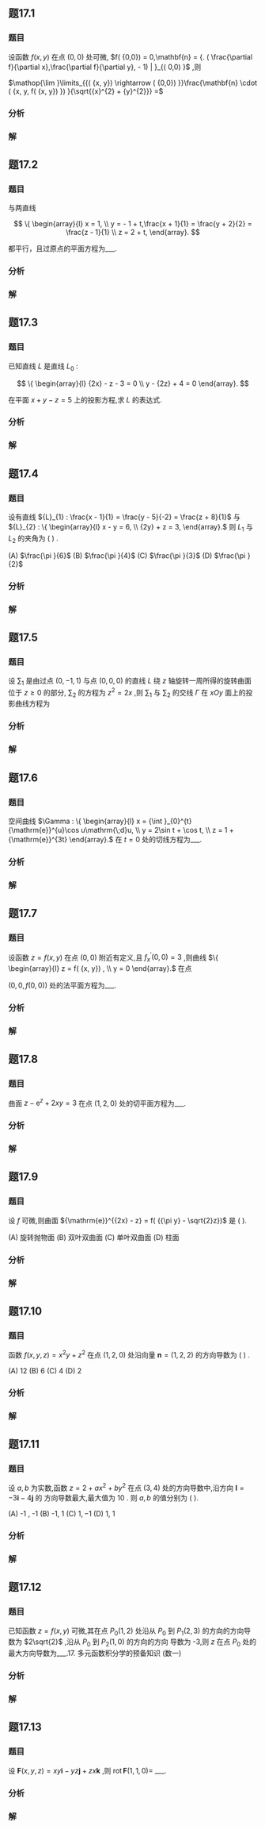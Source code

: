 

## 题17.1
### 题目
设函数 $f( {x, y})$ 在点 $( {0,0})$ 处可微, $f( {0,0})  = 0,\mathbf{n} = {. ( \frac{\partial f}{\partial x},\frac{\partial f}{\partial y}, - 1) | }_{( 0,0) }$ ,则

$\mathop{\lim }\limits_{{( {x, y})  \rightarrow  ( {0,0}) }}\frac{\mathbf{n} \cdot  ( {x, y, f( {x, y}) }) }{\sqrt{{x}^{2} + {y}^{2}}} =$
### 分析

### 解

## 题17.2
### 题目
与两直线

$$
\{  \begin{array}{l} x = 1, \\  y =  - 1 + t,\frac{x + 1}{1} = \frac{y + 2}{2} = \frac{z - 1}{1} \\  z = 2 + t, \end{array}.
$$

都平行，且过原点的平面方程为___.
### 分析

### 解

## 题17.3
### 题目
已知直线 $L$ 是直线 ${L}_{0}$ :

$$
\{  \begin{array}{l} {2x} - z - 3 = 0 \\  y - {2z} + 4 = 0 \end{array}.
$$

在平面 $x + y - z = 5$ 上的投影方程,求 $L$ 的表达式.
### 分析

### 解

## 题17.4
### 题目
设有直线 ${L}_{1} : \frac{x - 1}{1} = \frac{y - 5}{-2} = \frac{z + 8}{1}$ 与 ${L}_{2} : \{  \begin{array}{l} x - y = 6, \\  {2y} + z = 3, \end{array}.$ 则 ${L}_{1}$ 与 ${L}_{2}$ 的夹角为 ( ) .

(A) $\frac{\pi }{6}$ (B) $\frac{\pi }{4}$ (C) $\frac{\pi }{3}$ (D) $\frac{\pi }{2}$
### 分析

### 解

## 题17.5
### 题目
设 ${\sum }_{1}$ 是由过点 $( {0, - 1,1})$ 与点 $( {0,0,0})$ 的直线 $L$ 绕 $z$ 轴旋转一周所得的旋转曲面位于  $z \geq  0$ 的部分, ${\sum }_{2}$ 的方程为 ${z}^{2} = {2x}$ ,则 ${\sum }_{1}$ 与 ${\sum }_{2}$ 的交线 $\Gamma$ 在 ${xOy}$ 面上的投影曲线方程为
### 分析

### 解

## 题17.6
### 题目
空间曲线 $\Gamma  : \{  \begin{array}{l} x = {\int }_{0}^{t}{\mathrm{e}}^{u}\cos u\mathrm{\;d}u, \\  y = 2\sin t + \cos t, \\  z = 1 + {\mathrm{e}}^{3t} \end{array}.$ 在 $t = 0$ 处的切线方程为___.
### 分析

### 解

## 题17.7
### 题目
设函数 $z = f( {x, y})$ 在点 $( {0,0})$ 附近有定义,且 ${f}_{x}^{\prime }( {0,0})  = 3$ ,则曲线 $\{  \begin{array}{l} z = f( {x, y}) , \\  y = 0 \end{array}.$ 在点

$( {0,0, f( {0,0}) })$ 处的法平面方程为___.
### 分析

### 解

## 题17.8
### 题目
曲面 $z - {\mathrm{e}}^{z} + {2xy} = 3$ 在点 $( {1,2,0})$ 处的切平面方程为___.
### 分析

### 解

## 题17.9
### 题目
设 $f$ 可微,则曲面 ${\mathrm{e}}^{{2x} - z} = f( {{\pi y} - \sqrt{2}z})$ 是 ( ).

(A) 旋转抛物面 (B) 双叶双曲面 (C) 单叶双曲面 (D) 柱面
### 分析

### 解

## 题17.10
### 题目
函数 $f( {x, y, z})  = {x}^{2}y + {z}^{2}$ 在点 $( {1,2,0})$ 处沿向量 $\mathbf{n} = ( {1,2,2})$ 的方向导数为 ( ) .

(A) 12 (B) 6 (C) 4 (D) 2
### 分析

### 解

## 题17.11
### 题目
设 $a, b$ 为实数,函数 $z = 2 + a{x}^{2} + b{y}^{2}$ 在点 $( {3,4})$ 处的方向导数中,沿方向 $\mathbf{l} =  - 3\mathbf{i} - 4\mathbf{j}$ 的 方向导数最大,最大值为 10 . 则 $a, b$ 的值分别为 ( ).

(A) -1 , -1 (B) -1, 1 (C) $1, - 1$ (D) 1, 1
### 分析

### 解

## 题17.12
### 题目
已知函数 $z = f( {x, y})$ 可微,其在点 ${P}_{0}( {1,2})$ 处沿从 ${P}_{0}$  到 ${P}_{1}( {2,3})$ 的方向的方向导数为 $2\sqrt{2}$ ,沿从 ${P}_{0}$ 到 ${P}_{2}( {1,0})$ 的方向的方向 导数为 -3,则 $z$ 在点 ${P}_{0}$ 处的最大方向导数为___.17. 多元函数积分学的预备知识 (数一)
### 分析

### 解

## 题17.13
### 题目
设 $\mathbf{F}( {x, y, z})  = {xy}\mathbf{i} - {yz}\mathbf{j} + {zx}\mathbf{k}$ ,则 $\operatorname{rot}\mathbf{F}( {1,1,0})  =$ ___.
### 分析

### 解
